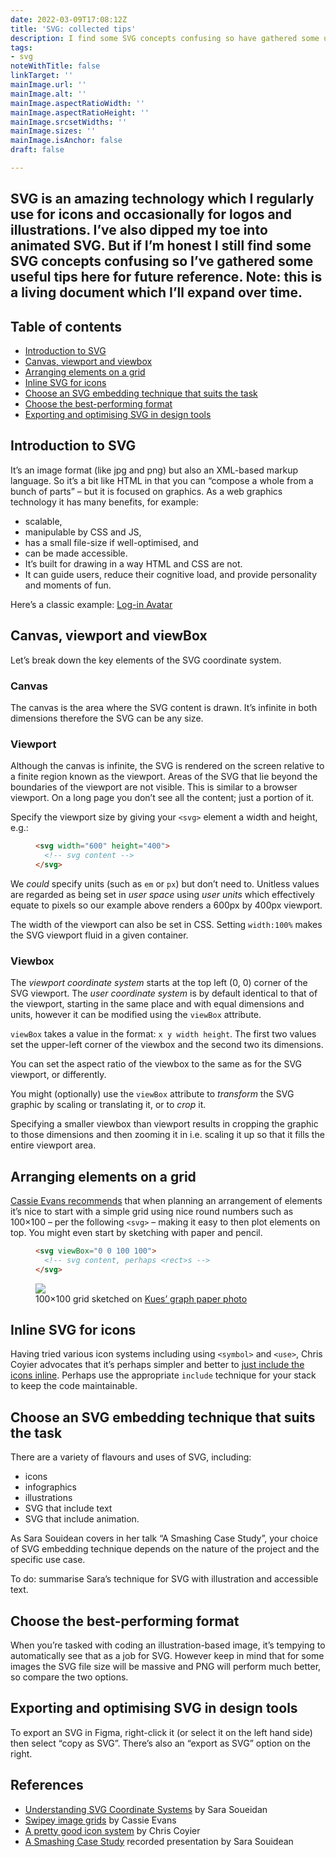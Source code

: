 ```yaml
---
date: 2022-03-09T17:08:12Z
title: 'SVG: collected tips'
description: I find some SVG concepts confusing so have gathered some useful tips
tags:
- svg
noteWithTitle: false
linkTarget: ''
mainImage.url: ''
mainImage.alt: ''
mainImage.aspectRatioWidth: ''
mainImage.aspectRatioHeight: ''
mainImage.srcsetWidths: ''
mainImage.sizes: ''
mainImage.isAnchor: false
draft: false

---
```

SVG is an amazing technology which I regularly use for icons and occasionally for logos and illustrations. I’ve also dipped my toe into animated SVG. But if I’m honest I still find some SVG concepts confusing so I’ve gathered some useful tips here for future reference. Note: this is a living document which I’ll expand over time.
---

## Table of contents

* [Introduction to SVG](#introduction-to-svg)
* [Canvas, viewport and viewbox](#canvas-viewport-and-viewbox)
* [Arranging elements on a grid](#arranging-elements-on-a-grid)
* [Inline SVG for icons](#inline-svg-for-icons)
* [Choose an SVG embedding technique that suits the task](#choose-an-svg-embedding-technique-that-suits-the-task)
* [Choose the best-performing format](#choose-the-best-performing-format)
* [Exporting and optimising SVG in design tools](#exporting-and-optimising-svg-in-design-tools)

## Introduction to SVG

It’s an image format (like jpg and png) but also an XML-based markup language. So it’s a bit like HTML in that you can “compose a whole from a bunch of parts” – but it is focused on graphics. As a web graphics technology it has many benefits, for example:

- scalable, 
- manipulable by CSS and JS, 
- has a small file-size if well-optimised, and 
- can be made accessible.
- It’s built for drawing in a way HTML and CSS are not.
- It can guide users, reduce their cognitive load, and provide personality and moments of fun.

Here’s a classic example: [Log-in Avatar](https://codepen.io/dsenneff/pen/2c3e5bc86b372d5424b00edaf4990173)

## Canvas, viewport and viewBox

Let’s break down the key elements of the SVG coordinate system.

### Canvas

The canvas is the area where the SVG content is drawn. It’s infinite in both dimensions therefore the SVG can be any size. 

### Viewport

Although the canvas is infinite, the SVG is rendered on the screen relative to a finite region known as the viewport. Areas of the SVG that lie beyond the boundaries of the viewport are not visible. This is similar to a browser viewport. On a long page you don’t see all the content; just a portion of it.

Specify the viewport size by giving your `<svg>` element a width and height, e.g.:

<figure>

``` html
<svg width="600" height="400">
  <!-- svg content -->
</svg>
```
  
</figure>

We _could_ specify units (such as `em` or `px`) but don’t need to. Unitless values are regarded as being set in _user space_ using _user units_ which effectively equate to pixels so our example above renders a 600px by 400px viewport.

The width of the viewport can also be set in CSS. Setting `width:100%` makes the SVG viewport fluid in a given container.

### Viewbox

The _viewport coordinate system_ starts at the top left (0, 0) corner of the SVG viewport. The _user coordinate system_ is by default identical to that of the viewport, starting in the same place and with equal dimensions and units, however it can be modified using the `viewBox` attribute.
 
`viewBox` takes a value in the format: `x y width height`. The first two values set the upper-left corner of the viewbox and the second two its dimensions.

You can set the aspect ratio of the viewbox to the same as for the SVG viewport, or differently.

You might (optionally) use the `viewBox` attribute to _transform_ the SVG graphic by scaling or translating it, or to _crop_ it.

Specifying a smaller viewbox than viewport results in cropping the graphic to those dimensions and then zooming it in i.e. scaling it up so that it fills the entire viewport area.

## Arranging elements on a grid

[Cassie Evans recommends](https://www.cassie.codes/posts/swipey-image-grids/) that when planning an arrangement of elements it’s nice to start with a simple grid using nice round numbers such as 100×100 – per the following `<svg>` – making it easy to then plot elements on top. You might even start by sketching with paper and pencil. 

<figure>

``` html
<svg viewBox="0 0 100 100">
  <!-- svg content, perhaps <rect>s -->
</svg>
```
  
</figure>

<figure>
  <img style="margin-inline: auto;" src="https://res.cloudinary.com/fuzzylogic/image/upload/v1652611257/wepik-2022415-113410_zouman.jpg" />
  <figcaption>100×100 grid sketched on <a href="https://www.freepik.com/photos/square-paper">Kues’ graph paper photo</a></figcaption>
</figure>

## Inline SVG for icons

Having tried various icon systems including using `<symbol>` and `<use>`, Chris Coyier advocates that it’s perhaps simpler and better to [just include the icons inline](https://css-tricks.com/pretty-good-svg-icon-system/). Perhaps use the appropriate `include` technique for your stack to keep the code maintainable.

## Choose an SVG embedding technique that suits the task

There are a variety of flavours and uses of SVG, including:

- icons
- infographics
- illustrations
- SVG that include text
- SVG that include animation.

As Sara Souidean covers in her talk “A Smashing Case Study”, your choice of SVG embedding technique depends on the nature of the project and the specific use case.

To do: summarise Sara’s technique for SVG with illustration and accessible text.

## Choose the best-performing format

When you’re tasked with coding an illustration-based image, it’s tempying to automatically see that as a job for SVG. However keep in mind that for some images the SVG file size will be massive and PNG will perform much better, so compare the two options.

## Exporting and optimising SVG in design tools

To export an SVG in Figma, right-click it (or select it on the left hand side) then select “copy as SVG”. There’s also an “export as SVG” option on the right.


## References

* [Understanding SVG Coordinate Systems](https://www.sarasoueidan.com/blog/svg-coordinate-systems/) by Sara Soueidan
* [Swipey image grids](https://www.cassie.codes/posts/swipey-image-grids/) by Cassie Evans
* [A pretty good icon system](https://css-tricks.com/pretty-good-svg-icon-system/) by Chris Coyier
* [A Smashing Case Study](https://vimeo.com/214427831) recorded presentation by Sara Souidean

